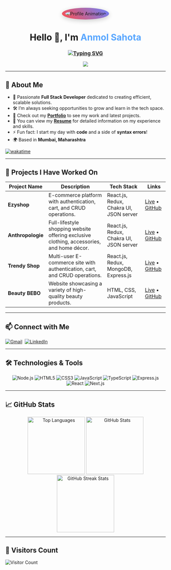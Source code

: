 <div align="center">
  <!-- Profile animation with a fun background gradient -->
  <img src="https://user-images.githubusercontent.com/39955420/147578199-56632b69-b3e8-4d9f-97e2-f046a1c2cba0.gif" alt="Profile Animation" style="border-radius: 50%; box-shadow: 0px 4px 15px rgba(0, 0, 0, 0.2); background: linear-gradient(45deg, #ff4d4d, #6a82fb); padding: 10px;">
</div>

<h1 align="center">Hello 👋, I'm <span style="color:#58a6ff;">Anmol Sahota</span></h1>

<h3 align="center">
  <a href="#"><img src="https://readme-typing-svg.herokuapp.com?color=58a6ff&center=true&vCenter=true&lines=Full+Stack+Developer;1200%2B+Hours+Coding+Experience;Data+Structures+%26+Algorithms;Passionate+Learner;Always+Exploring+New+Technologies" alt="Typing SVG" /></a>
</h3>

<p align="center">
  <img src="https://img.shields.io/badge/Glad to see you here !-%F0%9F%8C%8D-lightblue?style=flat-square">
</p>

---

## 🚀 About Me

- 🔭 Passionate **Full Stack Developer** dedicated to creating efficient, scalable solutions.
- 🛠 I’m always seeking opportunities to grow and learn in the tech space.
- 💼 Check out my [**Portfolio**](https://anmolsahota.github.io/) to see my work and latest projects.
- 📄 You can view my [**Resume**](https://drive.google.com/file/d/1KRwcB_ihSyFaEw4u7n-7PZZ1dDLzctjr/view) for detailed information on my experience and skills.
- ⚡ Fun fact: I start my day with **code** and a side of **syntax errors**!
- 🌍 Based in **Mumbai, Maharashtra**

[![wakatime](https://wakatime.com/badge/user/d61fed7b-cf12-4374-b3fc-69813c1eaed6.svg)](https://wakatime.com/@d61fed7b-cf12-4374-b3fc-69813c1eaed6)

---

## 💼 Projects I Have Worked On

<table align="center">
  <thead>
    <tr>
      <th><b>Project Name</b></th>
      <th><b>Description</b></th>
      <th><b>Tech Stack</b></th>
      <th><b>Links</b></th>
    </tr>
  </thead>
  <tbody>
    <tr>
      <td><b>Ezyshop</b></td>
      <td>E-commerce platform with authentication, cart, and CRUD operations.</td>
      <td>React.js, Redux, Chakra UI, JSON server</td>
      <td><a href="https://my-app-lake-iota.vercel.app/">Live</a> • <a href="https://github.com/NehaP0/splendid-quiver-7090">GitHub</a></td>
    </tr>
    <tr>
      <td><b>Anthropologie</b></td>
      <td>Full-lifestyle shopping website offering exclusive clothing, accessories, and home décor.</td>
      <td>React.js, Redux, Chakra UI, JSON server</td>
      <td><a href="https://flame-two.vercel.app/">Live</a> • <a href="https://github.com/AnmolSahota/hilarious-flame-4763">GitHub</a></td>
    </tr>
    <tr>
      <td><b>Trendy Shop</b></td>
      <td>Multi-user E-commerce site with authentication, cart, and CRUD operations.</td>
      <td>React.js, Redux, MongoDB, Express.js</td>
      <td><a href="https://nemtrendyshop.vercel.app/">Live</a> • <a href="https://github.com/AnmolSahota/celestial-card-4815">GitHub</a></td>
    </tr>
    <tr>
      <td><b>Beauty BEBO</b></td>
      <td>Website showcasing a variety of high-quality beauty products.</td>
      <td>HTML, CSS, JavaScript</td>
      <td><a href="https://steady-twilight-842d2e.netlify.app/">Live</a> • <a href="https://github.com/AnmolSahota/gainful-swing-7555">GitHub</a></td>
    </tr>
  </tbody>
</table>

---

## 📫 Connect with Me

<p>
  <a href="mailto:anmolsahota05760@gmail.com"><img alt="Gmail" src="https://img.shields.io/badge/-gmail-black?style=for-the-badge&logo=gmail&logoColor=white"></a>&nbsp;
  <a href="https://www.linkedin.com/in/anmol-sahota-438456250/"><img alt="LinkedIn" src="https://img.shields.io/badge/-linkedin-blue?style=for-the-badge&logo=linkedin&logoColor=white"></a>
</p>

---

## 🛠️ Technologies & Tools

<p align="center">
  <img src="https://img.shields.io/badge/-Node.js-339933?style=for-the-badge&logo=nodedotjs&logoColor=white" alt="Node.js" />
  <img src="https://img.shields.io/badge/-HTML5-E34F26?style=for-the-badge&logo=html5&logoColor=white" alt="HTML5" />
  <img src="https://img.shields.io/badge/-CSS3-1572B6?style=for-the-badge&logo=css3&logoColor=white" alt="CSS3" />
  <img src="https://img.shields.io/badge/-JavaScript-F7DF1E?style=for-the-badge&logo=javascript&logoColor=black" alt="JavaScript" />
  <img src="https://img.shields.io/badge/-TypeScript-007ACC?style=for-the-badge&logo=typescript&logoColor=white" alt="TypeScript" />
  <img src="https://img.shields.io/badge/-Express.js-000000?style=for-the-badge&logo=express&logoColor=white" alt="Express.js" />
  <img src="https://img.shields.io/badge/-React-61DAFB?style=for-the-badge&logo=react&logoColor=black" alt="React" />
  <img src="https://img.shields.io/badge/-Next.js-000000?style=for-the-badge&logo=nextdotjs&logoColor=white" alt="Next.js" />
</p>

---

## 📈 GitHub Stats

<div align="center">
  <img height="180em" src="https://github-readme-stats.vercel.app/api/top-langs?username=AnmolSahota&show_icons=true&locale=en&layout=compact&theme=radical" alt="Top Languages" />
  <img height="180em" src="https://github-readme-stats.vercel.app/api?username=AnmolSahota&show_icons=true&locale=en&theme=radical" alt="GitHub Stats" />
  <img height="180em" src="https://github-readme-streak-stats.herokuapp.com/?user=AnmolSahota&theme=radical" alt="GitHub Streak Stats" />
</div>

---

## 🔢 Visitors Count

<p>
  <img src="https://profile-counter.glitch.me/AnmolSahota/count.svg" alt="Visitor Count" />
</p>
